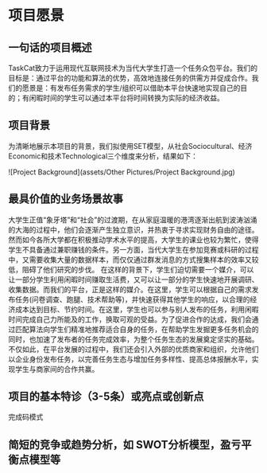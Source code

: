 # 项目愿景

## 一句话的项目概述
TaskCat致力于运用现代互联网技术为当代大学生打造一个任务众包平台。我们的目标是：通过平台的功能和算法的优势，高效地连接任务的供需方并促成合作。我们的愿景是：有发布任务需求的学生/组织可以借助本平台快速地实现自己的目的；有闲暇时间的学生可以通过本平台将时间转换为实际的经济收益。

## 项目背景
为清晰地展示本项目的背景，我们拟使用SET模型，从社会Sociocultural、经济Economic和技术Technological三个维度来分析，结果如下：

![Project Background](assets/Other Pictures/Project Background.jpg)

## 最具价值的业务场景故事
大学生正值“象牙塔”和“社会”的过渡期，在从家庭温暖的港湾逐渐出航到波涛汹涌的大海的过程中，他们会逐渐产生独立意识，并热衷于寻求实现财务自由的途径。然而如今各所大学都在积极推动学术水平的提高，大学生的课业也较为繁忙，使得学生不具备通过兼职赚钱的条件。另一方面，当代大学生在参加竞赛或科研的过程中，又需要收集大量的数据样本，而仅仅通过群发消息的方式搜集样本的效率又较低，阻碍了他们研究的步伐。
在这样的背景下，学生们迫切需要一个媒介，可以让一部分学生利用闲暇时间赚取生活费，又可以让一部分的学生快速地开展调研、收集数据。而我们的平台，正是这样的媒介。在这里，学生可以根据自己的需求发布任务(问卷调查、跑腿、技术帮助等)，并快速获得其他学生的响应，以合理的经济成本达到目标、节约时间。在这里，学生也可以参与别人发布的任务，利用闲暇时间完成自己力所能及的工作，换取可观的受益。为了促进合作的达成，我们会通过匹配算法向学生们精准地推荐适合自身的任务，在帮助学生发掘更多任务机会的同时，也加速了发布者的任务完成效率，为整个任务生态的发展奠定坚实的基础。
不仅如此，在平台发展的过程中，我们还会引入外部的优质商家和组织，允许他们以企业身份发布任务，以完善任务生态与增加任务多样性、提高总体报酬水平，实现学生与商家间的合作共赢。

## 项目的基本特诊（3-5条）或亮点或创新点
完成码模式

## 简短的竞争或趋势分析，如 SWOT分析模型，盈亏平衡点模型等
